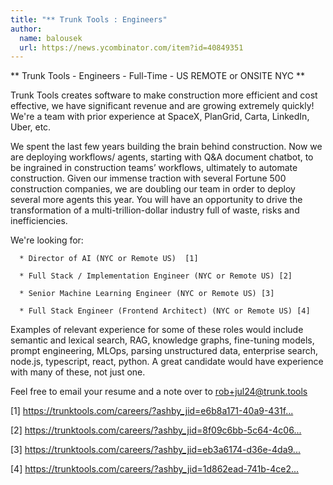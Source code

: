 ```yaml
---
title: "** Trunk Tools : Engineers"
author:
  name: balousek
  url: https://news.ycombinator.com/item?id=40849351
---
```

** Trunk Tools - Engineers - Full-Time - US REMOTE or ONSITE NYC **

Trunk Tools creates software to make construction more efficient and cost effective, we have significant revenue and are growing extremely quickly! We&#x27;re a team with prior experience at SpaceX, PlanGrid, Carta, LinkedIn, Uber, etc.

We spent the last few years building the brain behind construction. Now we are deploying workflows&#x2F; agents, starting with Q&amp;A document chatbot, to be ingrained in construction teams’ workflows, ultimately to automate construction. Given our immense traction with several Fortune 500 construction companies,  we are doubling our team in order to deploy several more agents this year. You will have an opportunity to drive the transformation of a multi-trillion-dollar industry full of waste, risks and inefficiencies.

We&#x27;re looking for:

<pre><code>  * Director of AI (NYC or Remote US)  [1]

  * Full Stack &#x2F; Implementation Engineer (NYC or Remote US) [2]

  * Senior Machine Learning Engineer (NYC or Remote US) [3]

  * Full Stack Engineer (Frontend Architect) (NYC or Remote US) [4]
</code></pre>
Examples of relevant experience for some of these roles would include semantic and lexical search, RAG, knowledge graphs, fine-tuning models, prompt engineering, MLOps, parsing unstructured data, enterprise search, node.js, typescript, react, python. A great candidate would have experience with many of these, not just one.

Feel free to email your resume and a note over to rob+jul24@trunk.tools

[1] <a href="https:&#x2F;&#x2F;trunktools.com&#x2F;careers&#x2F;?ashby_jid=e6b8a171-40a9-431f-9e22-138005c41654" rel="nofollow">https:&#x2F;&#x2F;trunktools.com&#x2F;careers&#x2F;?ashby_jid=e6b8a171-40a9-431f...</a>

[2] <a href="https:&#x2F;&#x2F;trunktools.com&#x2F;careers&#x2F;?ashby_jid=8f09c6bb-5c64-4c06-874e-dbfa0b1d326d" rel="nofollow">https:&#x2F;&#x2F;trunktools.com&#x2F;careers&#x2F;?ashby_jid=8f09c6bb-5c64-4c06...</a>

[3] <a href="https:&#x2F;&#x2F;trunktools.com&#x2F;careers&#x2F;?ashby_jid=eb3a6174-d36e-4da9-8af2-dc0ac87312f1" rel="nofollow">https:&#x2F;&#x2F;trunktools.com&#x2F;careers&#x2F;?ashby_jid=eb3a6174-d36e-4da9...</a>

[4] <a href="https:&#x2F;&#x2F;trunktools.com&#x2F;careers&#x2F;?ashby_jid=1d862ead-741b-4ce2-83f4-d914393b9ad3" rel="nofollow">https:&#x2F;&#x2F;trunktools.com&#x2F;careers&#x2F;?ashby_jid=1d862ead-741b-4ce2...</a>
